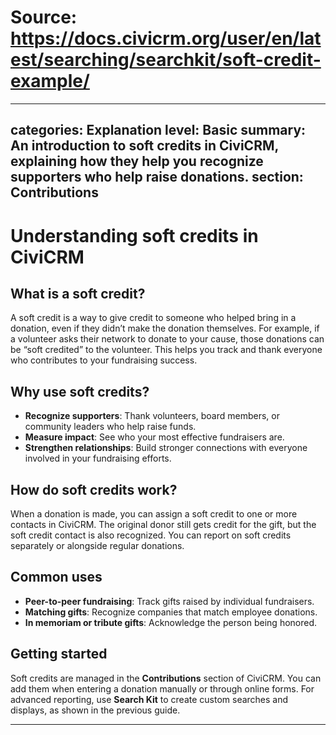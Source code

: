 # Source: https://docs.civicrm.org/user/en/latest/searching/searchkit/soft-credit-example/

---
categories: Explanation
level: Basic
summary: An introduction to soft credits in CiviCRM, explaining how they help you recognize supporters who help raise donations.
section: Contributions
---

# Understanding soft credits in CiviCRM

## What is a soft credit?

A soft credit is a way to give credit to someone who helped bring in a donation, even if they didn’t make the donation themselves. For example, if a volunteer asks their network to donate to your cause, those donations can be “soft credited” to the volunteer. This helps you track and thank everyone who contributes to your fundraising success.

## Why use soft credits?

- **Recognize supporters**: Thank volunteers, board members, or community leaders who help raise funds.
- **Measure impact**: See who your most effective fundraisers are.
- **Strengthen relationships**: Build stronger connections with everyone involved in your fundraising efforts.

## How do soft credits work?

When a donation is made, you can assign a soft credit to one or more contacts in CiviCRM. The original donor still gets credit for the gift, but the soft credit contact is also recognized. You can report on soft credits separately or alongside regular donations.

## Common uses

- **Peer-to-peer fundraising**: Track gifts raised by individual fundraisers.
- **Matching gifts**: Recognize companies that match employee donations.
- **In memoriam or tribute gifts**: Acknowledge the person being honored.

## Getting started

Soft credits are managed in the **Contributions** section of CiviCRM. You can add them when entering a donation manually or through online forms. For advanced reporting, use **Search Kit** to create custom searches and displays, as shown in the previous guide.

---